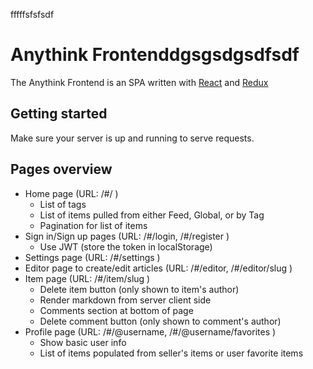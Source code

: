  fffffsfsfsdf


# Anythink Frontenddgsgsdgsdfsdf

The Anythink Frontend is an SPA written with [React](https://reactjs.org/) and [Redux](https://redux.js.org/)

## Getting started

Make sure your server is up and running to serve requests.

## Pages overview

- Home page (URL: /#/ )
  - List of tags
  - List of items pulled from either Feed, Global, or by Tag
  - Pagination for list of items
- Sign in/Sign up pages (URL: /#/login, /#/register )
  - Use JWT (store the token in localStorage)
- Settings page (URL: /#/settings )
- Editor page to create/edit articles (URL: /#/editor, /#/editor/slug )
- Item page (URL: /#/item/slug )
  - Delete item button (only shown to item's author)
  - Render markdown from server client side
  - Comments section at bottom of page
  - Delete comment button (only shown to comment's author)
- Profile page (URL: /#/@username, /#/@username/favorites )
  - Show basic user info
  - List of items populated from seller's items or user favorite items
